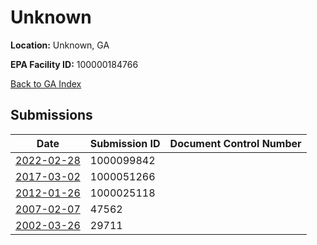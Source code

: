 # Unknown

**Location:** Unknown, GA

**EPA Facility ID:** 100000184766

[Back to GA Index](../../index.md)

## Submissions

| Date | Submission ID | Document Control Number |
|------|--------------|-------------------------|
| [2022-02-28](submissions/1000099842.md) | 1000099842 |  |
| [2017-03-02](submissions/1000051266.md) | 1000051266 |  |
| [2012-01-26](submissions/1000025118.md) | 1000025118 |  |
| [2007-02-07](submissions/47562.md) | 47562 |  |
| [2002-03-26](submissions/29711.md) | 29711 |  |
